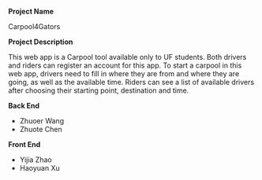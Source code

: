 **Project Name**

 Carpool4Gators

**Project Description**

 This web app is a Carpool tool available only to UF students. Both drivers and riders can register an account for this app. To start a carpool in this web app, drivers need to fill in where they are from and where they are going, as well as the available time. Riders can see a list of available drivers after choosing their starting point, destination and time. 

**Back End**
- Zhuoer Wang 
- Zhuote Chen

**Front End**
- Yijia Zhao
- Haoyuan Xu
